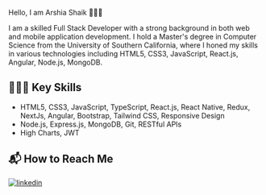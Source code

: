 Hello, I am Arshia Shaik 🙋🏻‍♀️

I am a skilled Full Stack Developer with a strong background in both web and mobile application development. I hold a Master's degree in Computer Science from the University of Southern California, where I honed my skills in various technologies including HTML5, CSS3, JavaScript, React.js, Angular, Node.js, MongoDB.

## 👩🏻‍💻 Key Skills

- HTML5, CSS3, JavaScript, TypeScript, React.js, React Native, Redux, NextJs, Angular, Bootstrap, Tailwind CSS, Responsive Design
- Node.js, Express.js, MongoDB, Git, RESTful APIs
- High Charts, JWT

## 📬 How to Reach Me 

[![linkedin](https://img.shields.io/badge/linkedin-0A66C2?style=for-the-badge&logo=linkedin&logoColor=white)](https://www.linkedin.com/in/arshiashaik)
